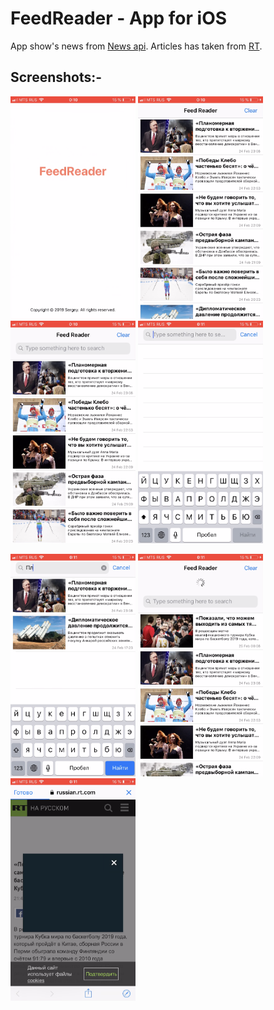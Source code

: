 # FeedReader - App for iOS
App show's news from [News api](https://newsapi.org).
Articles has taken from [RT](https://russian.rt.com).

## Screenshots:-
<p align="left">
  <img src="https://github.com/AkeyLaa/FeedReader/blob/master/Row/IMG_1518.PNG" width="200" title="hover text">
  <img src="https://github.com/AkeyLaa/FeedReader/blob/master/Row/IMG_1519.PNG" width="200" title="hover text">
  <img src="https://github.com/AkeyLaa/FeedReader/blob/master/Row/IMG_1520.PNG" width="200" title="hover text">
  <img src="https://github.com/AkeyLaa/FeedReader/blob/master/Row/IMG_1521.PNG" width="200" title="hover text">
</p>
<p align="left">
  <img src="https://github.com/AkeyLaa/FeedReader/blob/master/Row/IMG_1522.PNG" width="200" title="hover text">
  <img src="https://github.com/AkeyLaa/FeedReader/blob/master/Row/IMG_1523.PNG" width="200" title="hover text">
  <img src="https://github.com/AkeyLaa/FeedReader/blob/master/Row/IMG_1524.PNG" width="200" title="hover text">
</p>
